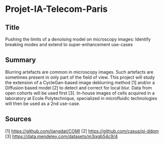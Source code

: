 # Projet-IA-Telecom-Paris

## Title
Pushing the limits of a denoising model on microscopy images: Identify breaking modes and extend to super-enhancement use-cases

## Summary
Blurring artefacts are common in microscopy images. Such artefacts are sometimes present in only part of the field of view. This project will study the extension of a CycleGan-based image deblurring method [1] and/or a Diffusion based model [2] to detect and correct for local blur. Data from open cohorts will be used first [3]. In-house images of cells acquired in a laboratory at Ecole Polytechnique, specialized in microfluidic technologies will then be used as a 2nd use-case.

## Sources
[1]
https://github.com/jiangdat/COMI
[2]
https://github.com/casus/pi-ddpm
[3]
https://data.mendeley.com/datasets/m3jxgb54c9/4
